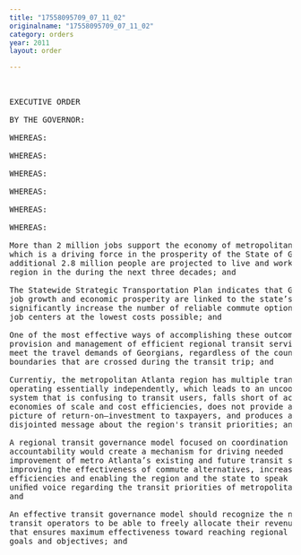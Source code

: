 ```yaml
---
title: "17558095709_07_11_02"
originalname: "17558095709_07_11_02"
category: orders
year: 2011
layout: order

---
```

<pre>
 

EXECUTIVE ORDER

BY THE GOVERNOR:

WHEREAS:

WHEREAS:

WHEREAS:

WHEREAS:

WHEREAS:

WHEREAS:

More than 2 million jobs support the economy of metropolitan Atlanta,
which is a driving force in the prosperity of the State of Georgia, and an
additional 2.8 million people are projected to live and work in the
region in the during the next three decades; and

The Statewide Strategic Transportation Plan indicates that Georgia’s
job growth and economic prosperity are linked to the state’s ability to
significantly increase the number of reliable commute options to major
job centers at the lowest costs possible; and

One of the most effective ways of accomplishing these outcomes is the
provision and management of efficient regional transit services that
meet the travel demands of Georgians, regardless of the county
boundaries that are crossed during the transit trip; and

Currentiy, the metropolitan Atlanta region has multiple transit entities
operating essentially independently, which leads to an uncoordinated
system that is confusing to transit users, falls short of achieving
economies of scale and cost efficiencies, does not provide a definitive
picture of return-on—investment to taxpayers, and produces a
disjointed message about the region's transit priorities; and

A regional transit governance model focused on coordination and
accountability would create a mechanism for driving needed
improvement of metro Atlanta’s existing and future transit services by
improving the effectiveness of commute alternatives, increasing cost
efficiencies and enabling the region and the state to speak with a
uniﬁed voice regarding the transit priorities of metropolitan Atlanta;
and

An effective transit governance model should recognize the need of
transit operators to be able to freely allocate their revenues in a way
that ensures maximum effectiveness toward reaching regional transit
goals and objectives; and

</pre>
